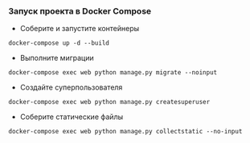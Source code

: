 ### Запуск проекта в Docker Compose
- Соберите и запустите контейнеры
```
docker-compose up -d --build
```
- Выполните миграции
```
docker-compose exec web python manage.py migrate --noinput
```
- Создайте суперпользователя
```
docker-compose exec web python manage.py createsuperuser
```
- Соберите статические файлы
```
docker-compose exec web python manage.py collectstatic --no-input
